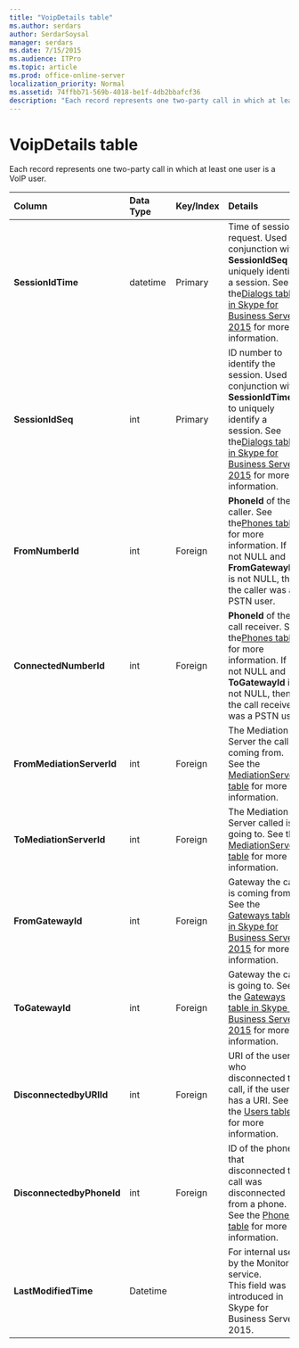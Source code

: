 ```yaml
---
title: "VoipDetails table"
ms.author: serdars
author: SerdarSoysal
manager: serdars
ms.date: 7/15/2015
ms.audience: ITPro
ms.topic: article
ms.prod: office-online-server
localization_priority: Normal
ms.assetid: 74ffbb71-569b-4018-be1f-4db2bbafcf36
description: "Each record represents one two-party call in which at least one user is a VoIP user."
---
```


# VoipDetails table
 
Each record represents one two-party call in which at least one user is a VoIP user.
  
|**Column**|**Data Type**|**Key/Index**|**Details**|
|:-----|:-----|:-----|:-----|
|**SessionIdTime** <br/> |datetime  <br/> |Primary  <br/> |Time of session request. Used in conjunction with **SessionIdSeq** to uniquely identify a session. See the[Dialogs table in Skype for Business Server 2015](dialogs.md) for more information. <br/> |
|**SessionIdSeq** <br/> |int  <br/> |Primary  <br/> |ID number to identify the session. Used in conjunction with **SessionIdTime** to uniquely identify a session. See the[Dialogs table in Skype for Business Server 2015](dialogs.md) for more information. <br/> |
|**FromNumberId** <br/> |int  <br/> |Foreign  <br/> |**PhoneId** of the caller. See the[Phones table](phones.md) for more information. If not NULL and **FromGatewayId** is not NULL, then the caller was a PSTN user. <br/> |
|**ConnectedNumberId** <br/> |int  <br/> |Foreign  <br/> |**PhoneId** of the call receiver. See the[Phones table](phones.md) for more information. If not NULL and **ToGatewayId** is not NULL, then the call receiver was a PSTN user. <br/> |
|**FromMediationServerId** <br/> |int  <br/> |Foreign  <br/> |The Mediation Server the call is coming from. See the [MediationServers table](mediationservers.md) for more information. <br/> |
|**ToMediationServerId** <br/> |int  <br/> |Foreign  <br/> |The Mediation Server called is going to. See the [MediationServers table](mediationservers.md) for more information. <br/> |
|**FromGatewayId** <br/> |int  <br/> |Foreign  <br/> |Gateway the call is coming from. See the [Gateways table in Skype for Business Server 2015](gateways.md) for more information. <br/> |
|**ToGatewayId** <br/> |int  <br/> |Foreign  <br/> |Gateway the call is going to. See the [Gateways table in Skype for Business Server 2015](gateways.md) for more information. <br/> |
|**DisconnectedbyURIId** <br/> |int  <br/> |Foreign  <br/> |URI of the user who disconnected the call, if the user has a URI. See the [Users table](users.md) for more information. <br/> |
|**DisconnectedbyPhoneId** <br/> |int  <br/> |Foreign  <br/> |ID of the phone that disconnected the call was disconnected from a phone. See the [Phones table](phones.md) for more information. <br/> |
|**LastModifiedTime** <br/> |Datetime  <br/> ||For internal use by the Monitoring service.  <br/> This field was introduced in Skype for Business Server 2015.  <br/> |
   

